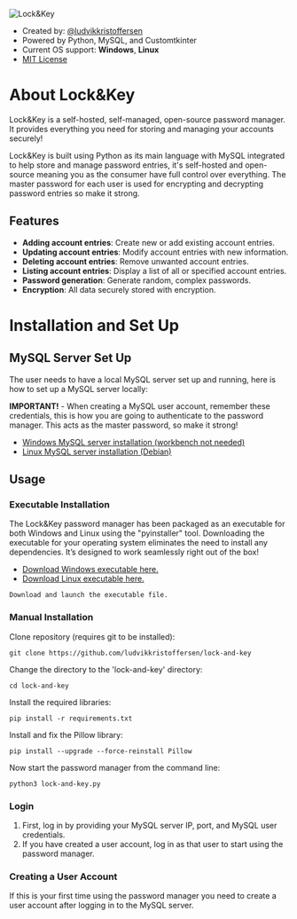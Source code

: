 
![Lock&Key](https://dl.dropboxusercontent.com/scl/fi/9oqp3mumdabuqertleppn/lock-and-key-github.png?rlkey=9b07vfcyqgtausavnn5r190nt&st=yhoy6udx&dl=0)
- Created by: [@ludvikkristoffersen](https://github.com/ludvikkristoffersen)
- Powered by Python, MySQL, and Customtkinter
- Current OS support: **Windows**, **Linux**
- [MIT License](https://github.com/ludvikkristoffersen/lock-and-key/blob/main/license.md)
# About Lock&Key

Lock&Key is a self-hosted, self-managed, open-source password manager. It provides everything you need for storing and managing your accounts securely!

Lock&Key is built using Python as its main language with MySQL integrated to help store and manage password entries, it's self-hosted and open-source meaning you as the consumer have full control over everything. The master password for each user is used for encrypting and decrypting password entries so make it strong.
## Features
- **Adding account entries**: Create new or add existing account entries.
- **Updating account entries**: Modify account entries with new information.
- **Deleting account entries**: Remove unwanted account entries.
- **Listing account entries**: Display a list of all or specified account entries.
- **Password generation**: Generate random, complex passwords.
- **Encryption**: All data securely stored with encryption.

# Installation and Set Up
## MySQL Server Set Up
The user needs to have a local MySQL server set up and running, here is how to set up a MySQL server locally:

**IMPORTANT!** - When creating a MySQL user account, remember these credentials, this is how you are going to authenticate to the password manager. This acts as the master password, so make it strong!
- [Windows MySQL server installation (workbench not needed)](https://www.youtube.com/watch?v=u96rVINbAUI)
- [Linux MySQL server installation (Debian)](https://www.youtube.com/watch?v=3qD6zv7thdE)
## Usage
### Executable Installation
The Lock&Key password manager has been packaged as an executable for both Windows and Linux using the "pyinstaller" tool. Downloading the executable for your operating system eliminates the need to install any dependencies. It’s designed to work seamlessly right out of the box!
- [Download Windows executable here.](https://github.com/ludvikkristoffersen/lock-and-key/releases/tag/Lock%26Key-Windows)
- [Download Linux executable here.](https://github.com/ludvikkristoffersen/lock-and-key/releases/tag/Lock%26Key-Linux)
```
Download and launch the executable file.
```
### Manual Installation
Clone repository (requires git to be installed):
```
git clone https://github.com/ludvikkristoffersen/lock-and-key
```
Change the directory to the 'lock-and-key' directory:
```
cd lock-and-key
```
Install the required libraries:
```
pip install -r requirements.txt
```
Install and fix the Pillow library:
```
pip install --upgrade --force-reinstall Pillow
```
Now start the password manager from the command line:
```
python3 lock-and-key.py
```
### Login
1. First, log in by providing your MySQL server IP, port, and MySQL user credentials.
2. If you have created a user account, log in as that user to start using the password manager.
### Creating a User Account
If this is your first time using the password manager you need to create a user account after logging in to the MySQL server.
